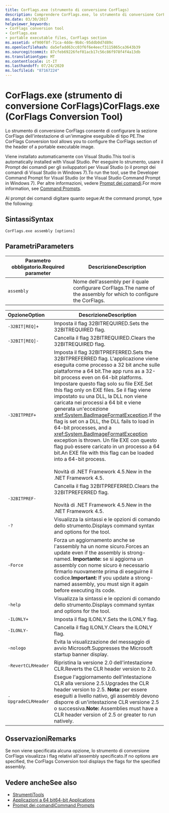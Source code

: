 ```yaml
---
title: CorFlags.exe (strumento di conversione CorFlags)
description: Comprendere CorFlags.exe, lo strumento di conversione CorFlags. Questo strumento consente di configurare la sezione CorFlags dell'intestazione di un'immagine eseguibile portatile.
ms.date: 03/30/2017
helpviewer_keywords:
- CorFlags conversion tool
- CorFlags.exe
- portable executable files, CorFlags section
ms.assetid: ef900f8f-71ca-4dde-9b8c-95ddb0d7d89c
ms.openlocfilehash: da5efadd63cc03f6f6e4eecf3115865ca3643b39
ms.sourcegitcommit: 87cfeb69226fef01acb17c56c86f978f4f4a13db
ms.translationtype: MT
ms.contentlocale: it-IT
ms.lasthandoff: 07/24/2020
ms.locfileid: "87167224"
---
```

# <a name="corflagsexe-corflags-conversion-tool"></a><span data-ttu-id="a2373-104">CorFlags.exe (strumento di conversione CorFlags)</span><span class="sxs-lookup"><span data-stu-id="a2373-104">CorFlags.exe (CorFlags Conversion Tool)</span></span>
<span data-ttu-id="a2373-105">Lo strumento di conversione CorFlags consente di configurare la sezione CorFlags dell'intestazione di un'immagine eseguibile di tipo PE.</span><span class="sxs-lookup"><span data-stu-id="a2373-105">The CorFlags Conversion tool allows you to configure the CorFlags section of the header of a portable executable image.</span></span>  
  
 <span data-ttu-id="a2373-106">Viene installato automaticamente con Visual Studio.</span><span class="sxs-lookup"><span data-stu-id="a2373-106">This tool is automatically installed with Visual Studio.</span></span> <span data-ttu-id="a2373-107">Per eseguire lo strumento, usare il Prompt dei comandi per gli sviluppatori per Visual Studio (o il prompt dei comandi di Visual Studio in Windows 7).</span><span class="sxs-lookup"><span data-stu-id="a2373-107">To run the tool, use the Developer Command Prompt for Visual Studio (or the Visual Studio Command Prompt in Windows 7).</span></span> <span data-ttu-id="a2373-108">Per altre informazioni, vedere [Prompt dei comandi](developer-command-prompt-for-vs.md).</span><span class="sxs-lookup"><span data-stu-id="a2373-108">For more information, see [Command Prompts](developer-command-prompt-for-vs.md).</span></span>  
  
 <span data-ttu-id="a2373-109">Al prompt dei comandi digitare quanto segue:</span><span class="sxs-lookup"><span data-stu-id="a2373-109">At the command prompt, type the following:</span></span>  
  
## <a name="syntax"></a><span data-ttu-id="a2373-110">Sintassi</span><span class="sxs-lookup"><span data-stu-id="a2373-110">Syntax</span></span>  
  
```console  
CorFlags.exe assembly [options]  
```  
  
## <a name="parameters"></a><span data-ttu-id="a2373-111">Parametri</span><span class="sxs-lookup"><span data-stu-id="a2373-111">Parameters</span></span>  
  
|<span data-ttu-id="a2373-112">Parametro obbligatorio.</span><span class="sxs-lookup"><span data-stu-id="a2373-112">Required parameter</span></span>|<span data-ttu-id="a2373-113">Descrizione</span><span class="sxs-lookup"><span data-stu-id="a2373-113">Description</span></span>|  
|------------------------|-----------------|  
|`assembly`|<span data-ttu-id="a2373-114">Nome dell'assembly per il quale configurare CorFlags.</span><span class="sxs-lookup"><span data-stu-id="a2373-114">The name of the assembly for which to configure the CorFlags.</span></span>|  
  
|<span data-ttu-id="a2373-115">Opzione</span><span class="sxs-lookup"><span data-stu-id="a2373-115">Option</span></span>|<span data-ttu-id="a2373-116">Descrizione</span><span class="sxs-lookup"><span data-stu-id="a2373-116">Description</span></span>|  
|:------------|-----------------|  
|`-32BIT[REQ]+`|<span data-ttu-id="a2373-117">Imposta il flag 32BITREQUIRED.</span><span class="sxs-lookup"><span data-stu-id="a2373-117">Sets the 32BITREQUIRED flag.</span></span>|  
|`-32BIT[REQ]-`|<span data-ttu-id="a2373-118">Cancella il flag 32BITREQUIRED.</span><span class="sxs-lookup"><span data-stu-id="a2373-118">Clears the 32BITREQUIRED flag.</span></span>|  
|`-32BITPREF+`|<span data-ttu-id="a2373-119">Imposta il flag 32BITPREFERRED.</span><span class="sxs-lookup"><span data-stu-id="a2373-119">Sets the 32BITPREFERRED flag.</span></span> <span data-ttu-id="a2373-120">L'applicazione viene eseguita come processo a 32 bit anche sulle piattaforme a 64 bit.</span><span class="sxs-lookup"><span data-stu-id="a2373-120">The app runs as a 32-bit process even on 64-bit platforms.</span></span> <span data-ttu-id="a2373-121">Impostare questo flag solo su file EXE.</span><span class="sxs-lookup"><span data-stu-id="a2373-121">Set this flag only on EXE files.</span></span> <span data-ttu-id="a2373-122">Se il flag viene impostato su una DLL, la DLL non viene caricata nei processi a 64 bit e viene generata un'eccezione <xref:System.BadImageFormatException>.</span><span class="sxs-lookup"><span data-stu-id="a2373-122">If the flag is set on a DLL, the DLL fails to load in 64-bit processes, and a <xref:System.BadImageFormatException> exception is thrown.</span></span> <span data-ttu-id="a2373-123">Un file EXE con questo flag può essere caricato in un processo a 64 bit.</span><span class="sxs-lookup"><span data-stu-id="a2373-123">An EXE file with this flag can be loaded into a 64-bit process.</span></span><br /><br /> <span data-ttu-id="a2373-124">Novità di .NET Framework 4.5.</span><span class="sxs-lookup"><span data-stu-id="a2373-124">New in the .NET Framework 4.5.</span></span>|  
|`-32BITPREF-`|<span data-ttu-id="a2373-125">Cancella il flag 32BITPREFERRED.</span><span class="sxs-lookup"><span data-stu-id="a2373-125">Clears the 32BITPREFERRED flag.</span></span><br /><br /> <span data-ttu-id="a2373-126">Novità di .NET Framework 4.5.</span><span class="sxs-lookup"><span data-stu-id="a2373-126">New in the .NET Framework 4.5.</span></span>|  
|`-?`|<span data-ttu-id="a2373-127">Visualizza la sintassi e le opzioni di comando dello strumento.</span><span class="sxs-lookup"><span data-stu-id="a2373-127">Displays command syntax and options for the tool.</span></span>|  
|`-Force`|<span data-ttu-id="a2373-128">Forza un aggiornamento anche se l'assembly ha un nome sicuro.</span><span class="sxs-lookup"><span data-stu-id="a2373-128">Forces an update even if the assembly is strong-named.</span></span> <span data-ttu-id="a2373-129">**Importante:** se si aggiorna un assembly con nome sicuro è necessario firmarlo nuovamente prima di eseguirne il codice.</span><span class="sxs-lookup"><span data-stu-id="a2373-129">**Important:**  If you update a strong-named assembly, you must sign it again before executing its code.</span></span>|  
|`-help`|<span data-ttu-id="a2373-130">Visualizza la sintassi e le opzioni di comando dello strumento.</span><span class="sxs-lookup"><span data-stu-id="a2373-130">Displays command syntax and options for the tool.</span></span>|  
|`-ILONLY+`|<span data-ttu-id="a2373-131">Imposta il flag ILONLY.</span><span class="sxs-lookup"><span data-stu-id="a2373-131">Sets the ILONLY flag.</span></span>|  
|`-ILONLY-`|<span data-ttu-id="a2373-132">Cancella il flag ILONLY.</span><span class="sxs-lookup"><span data-stu-id="a2373-132">Clears the ILONLY flag.</span></span>|  
|`-nologo`|<span data-ttu-id="a2373-133">Evita la visualizzazione del messaggio di avvio Microsoft.</span><span class="sxs-lookup"><span data-stu-id="a2373-133">Suppresses the Microsoft startup banner display.</span></span>|  
|`-RevertCLRHeader`|<span data-ttu-id="a2373-134">Ripristina la versione 2.0 dell'intestazione CLR.</span><span class="sxs-lookup"><span data-stu-id="a2373-134">Reverts the CLR header version to 2.0.</span></span>|  
|`-UpgradeCLRHeader`|<span data-ttu-id="a2373-135">Esegue l'aggiornamento dell'intestazione CLR alla versione 2.5.</span><span class="sxs-lookup"><span data-stu-id="a2373-135">Upgrades the CLR header version to 2.5.</span></span> <span data-ttu-id="a2373-136">**Nota:** per essere eseguiti a livello nativo, gli assembly devono disporre di un'intestazione CLR versione 2.5 o successiva.</span><span class="sxs-lookup"><span data-stu-id="a2373-136">**Note:**  Assemblies must have a CLR header version of 2.5 or greater to run natively.</span></span>|  
  
## <a name="remarks"></a><span data-ttu-id="a2373-137">Osservazioni</span><span class="sxs-lookup"><span data-stu-id="a2373-137">Remarks</span></span>  
 <span data-ttu-id="a2373-138">Se non viene specificata alcuna opzione, lo strumento di conversione CorFlags visualizza i flag relativi all'assembly specificato.</span><span class="sxs-lookup"><span data-stu-id="a2373-138">If no options are specified, the CorFlags Conversion tool displays the flags for the specified assembly.</span></span>  
  
## <a name="see-also"></a><span data-ttu-id="a2373-139">Vedere anche</span><span class="sxs-lookup"><span data-stu-id="a2373-139">See also</span></span>

- [<span data-ttu-id="a2373-140">Strumenti</span><span class="sxs-lookup"><span data-stu-id="a2373-140">Tools</span></span>](index.md)
- [<span data-ttu-id="a2373-141">Applicazioni a 64 bit</span><span class="sxs-lookup"><span data-stu-id="a2373-141">64-bit Applications</span></span>](../64-bit-apps.md)
- [<span data-ttu-id="a2373-142">Prompt dei comandi</span><span class="sxs-lookup"><span data-stu-id="a2373-142">Command Prompts</span></span>](developer-command-prompt-for-vs.md)
